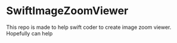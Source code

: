 # SwiftImageZoomViewer

This repo is made to help swift coder to create image zoom viewer. Hopefully can help
